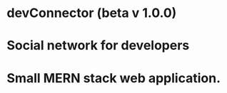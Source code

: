 # devConnector (beta v 1.0.0) 



# Social network for developers 


# Small MERN stack web application.
